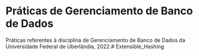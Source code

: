 # Práticas de Gerenciamento de Banco de Dados

Práticas referentes à disciplina de Gerenciamento de Banco de Dados da Universidade Federal de Uberlândia, 2022.#   E x t e n s i b l e _ H a s h i n g  
 